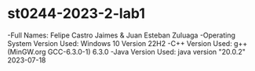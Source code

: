 # st0244-2023-2-lab1

-Full Names: Felipe Castro Jaimes & Juan Esteban Zuluaga
-Operating System Version Used: Windows 10 Version 22H2
-C++ Version Used: g++ (MinGW.org GCC-6.3.0-1) 6.3.0
-Java Version Used: java version "20.0.2" 2023-07-18
